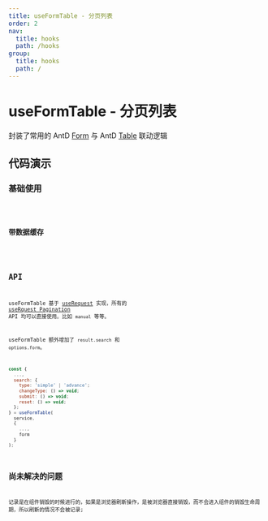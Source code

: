 ```yaml
---
title: useFormTable - 分页列表
order: 2
nav:
  title: hooks
  path: /hooks
group:
  title: hooks
  path: /
---
```


# useFormTable - 分页列表

封装了常用的 AntD [Form](https://ant.design/components/form-cn/) 与 AntD [Table](https://ant.design/components/table-cn/) 联动逻辑

## 代码演示

### 基础使用

<code src="../demos/useFormTableDemo1.tsx" />

### 带数据缓存

<code src="../demos/useFormTableDemo2.tsx" />

## API

useFormTable 基于 [useRequest](/zh-CN/async) 实现，所有的 [useRquest Pagination](/zh-CN/async?anchor=pagination#api-1) API 均可以直接使用。比如 `manual` 等等。

useFormTable 额外增加了 `result.search` 和 `options.form`。

```javascript
const {
  ...,
  search: {
    type: 'simple' | 'advance';
    changeType: () => void;
    submit: () => void;
    reset: () => void;
  };
} = useFormTable(
  service,
  {
    ...,
    form
  }
);
```

## 尚未解决的问题

记录是在组件销毁的时候进行的，如果是浏览器刷新操作，是被浏览器直接销毁，而不会进入组件的销毁生命周期，所以刷新的情况不会被记录;
